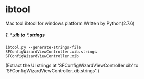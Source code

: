 ibtool
=========

Mac tool ibtool for windows platform
Written by Python(2.7.6)

##### 1. *.xib to *.strings
```
ibtool.py --generate-strings-file SFConfigWizardViewController.xib.strings SFConfigWizardViewController.xib
```
(Extract the UI strings at 'SFConfigWizardViewController.xib' to 'SFConfigWizardViewController.xib.strings'.)